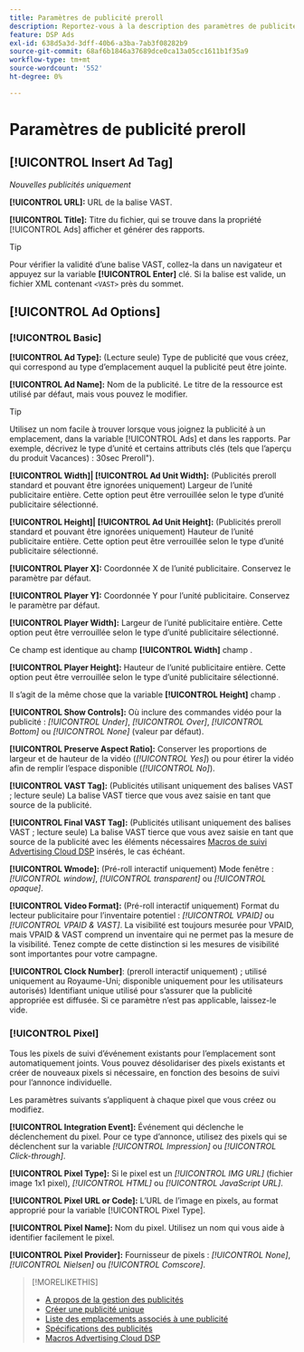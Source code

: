 ```yaml
---
title: Paramètres de publicité preroll
description: Reportez-vous à la description des paramètres de publicité disponibles pour les publicités preroll.
feature: DSP Ads
exl-id: 638d5a3d-3dff-40b6-a3ba-7ab3f08282b9
source-git-commit: 68af6b1846a37689dce0ca13a05cc1611b1f35a9
workflow-type: tm+mt
source-wordcount: '552'
ht-degree: 0%

---
```


# Paramètres de publicité preroll

## [!UICONTROL Insert Ad Tag]

*Nouvelles publicités uniquement*

**[!UICONTROL URL]:** URL de la balise VAST.

**[!UICONTROL Title]:** Titre du fichier, qui se trouve dans la propriété [!UICONTROL Ads] afficher et générer des rapports.

>[!TIP]
>
> Pour vérifier la validité d’une balise VAST, collez-la dans un navigateur et appuyez sur la variable **[!UICONTROL Enter]** clé. Si la balise est valide, un fichier XML contenant `<VAST>` près du sommet.

## [!UICONTROL Ad Options]

### [!UICONTROL Basic]

**[!UICONTROL Ad Type]:** (Lecture seule) Type de publicité que vous créez, qui correspond au type d’emplacement auquel la publicité peut être jointe.

**[!UICONTROL Ad Name]:** Nom de la publicité. Le titre de la ressource est utilisé par défaut, mais vous pouvez le modifier.

>[!TIP]
>
> Utilisez un nom facile à trouver lorsque vous joignez la publicité à un emplacement, dans la variable [!UICONTROL Ads] et dans les rapports. Par exemple, décrivez le type d’unité et certains attributs clés (tels que l’aperçu du produit Vacances) : 30sec Preroll&quot;).

**[!UICONTROL Width]| [!UICONTROL Ad Unit Width]:** (Publicités preroll standard et pouvant être ignorées uniquement) Largeur de l’unité publicitaire entière. Cette option peut être verrouillée selon le type d’unité publicitaire sélectionné.

**[!UICONTROL Height]| [!UICONTROL Ad Unit Height]:** (Publicités preroll standard et pouvant être ignorées uniquement) Hauteur de l’unité publicitaire entière. Cette option peut être verrouillée selon le type d’unité publicitaire sélectionné.

**[!UICONTROL Player X]:** Coordonnée X de l’unité publicitaire. Conservez le paramètre par défaut.

**[!UICONTROL Player Y]:** Coordonnée Y pour l’unité publicitaire. Conservez le paramètre par défaut.

**[!UICONTROL Player Width]:** Largeur de l’unité publicitaire entière. Cette option peut être verrouillée selon le type d’unité publicitaire sélectionné.

Ce champ est identique au champ **[!UICONTROL Width]** champ .

**[!UICONTROL Player Height]:** Hauteur de l’unité publicitaire entière. Cette option peut être verrouillée selon le type d’unité publicitaire sélectionné.

Il s’agit de la même chose que la variable **[!UICONTROL Height]** champ .

**[!UICONTROL Show Controls]:** Où inclure des commandes vidéo pour la publicité : *[!UICONTROL Under]*, *[!UICONTROL Over]*, *[!UICONTROL Bottom]* ou *[!UICONTROL None]* (valeur par défaut).

**[!UICONTROL Preserve Aspect Ratio]:** Conserver les proportions de largeur et de hauteur de la vidéo (*[!UICONTROL Yes]*) ou pour étirer la vidéo afin de remplir l’espace disponible (*[!UICONTROL No]*).

**[!UICONTROL VAST Tag]:** (Publicités utilisant uniquement des balises VAST ; lecture seule) La balise VAST tierce que vous avez saisie en tant que source de la publicité.

**[!UICONTROL Final VAST Tag]:** (Publicités utilisant uniquement des balises VAST ; lecture seule) La balise VAST tierce que vous avez saisie en tant que source de la publicité avec les éléments nécessaires [Macros de suivi Advertising Cloud DSP](/help/dsp/campaign-management/macros.md) insérés, le cas échéant.

**[!UICONTROL Wmode]:** (Pré-roll interactif uniquement) Mode fenêtre : *[!UICONTROL window]*, *[!UICONTROL transparent]* ou *[!UICONTROL opaque]*.

**[!UICONTROL Video Format]:** (Pré-roll interactif uniquement) Format du lecteur publicitaire pour l’inventaire potentiel : *[!UICONTROL VPAID]* ou *[!UICONTROL VPAID & VAST]*. La visibilité est toujours mesurée pour VPAID, mais VPAID &amp; VAST comprend un inventaire qui ne permet pas la mesure de la visibilité. Tenez compte de cette distinction si les mesures de visibilité sont importantes pour votre campagne.

**[!UICONTROL Clock Number]**: (preroll interactif uniquement) ; utilisé uniquement au Royaume-Uni; disponible uniquement pour les utilisateurs autorisés) Identifiant unique utilisé pour s’assurer que la publicité appropriée est diffusée. Si ce paramètre n’est pas applicable, laissez-le vide.

### [!UICONTROL Pixel]

Tous les pixels de suivi d’événement existants pour l’emplacement sont automatiquement joints. Vous pouvez désolidariser des pixels existants et créer de nouveaux pixels si nécessaire, en fonction des besoins de suivi pour l’annonce individuelle.

Les paramètres suivants s’appliquent à chaque pixel que vous créez ou modifiez.

**[!UICONTROL Integration Event]:** Événement qui déclenche le déclenchement du pixel. Pour ce type d’annonce, utilisez des pixels qui se déclenchent sur la variable *[!UICONTROL Impression]* ou *[!UICONTROL Click-through]*.

**[!UICONTROL Pixel Type]:** Si le pixel est un *[!UICONTROL IMG URL]* (fichier image 1x1 pixel), *[!UICONTROL HTML]* ou *[!UICONTROL JavaScript URL]*.

**[!UICONTROL Pixel URL or Code]:** L’URL de l’image en pixels, au format approprié pour la variable [!UICONTROL Pixel Type].

**[!UICONTROL Pixel Name]:** Nom du pixel. Utilisez un nom qui vous aide à identifier facilement le pixel.

**[!UICONTROL Pixel Provider]:** Fournisseur de pixels : *[!UICONTROL None]*, *[!UICONTROL Nielsen]* ou *[!UICONTROL Comscore]*.

>[!MORELIKETHIS]
>
>* [A propos de la gestion des publicités](ad-about.md)
>* [Créer une publicité unique](ad-create.md)
>* [Liste des emplacements associés à une publicité](/help/dsp/campaign-management/ads/ad-list-placements.md)
>* [Spécifications des publicités](/help/dsp/assets/ad-specs.pdf)
>* [Macros Advertising Cloud DSP](/help/dsp/campaign-management/macros.md)

